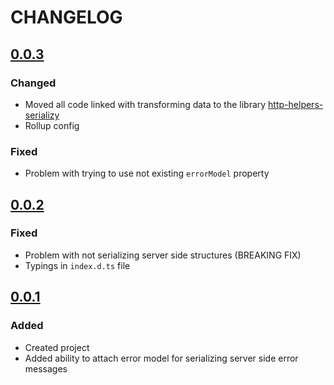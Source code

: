 # CHANGELOG

<!-- TEMPLATE OF NEW VERSION -->

<!-- 
## [VERSION](https://github.com/acacode/kinka-serializy/releases/tag/VERSION)

### Changed
### Fixed
### Added
### Removed
 -->


## [0.0.3](https://github.com/acacode/kinka-serializy/releases/tag/0.0.3)

### Changed
- Moved all code linked with transforming data to the library [http-helpers-serializy](https://www.npmjs.com/package/http-helpers-serializy)  
- Rollup config  

### Fixed  
- Problem with trying to use not existing `errorModel` property  

## [0.0.2](https://github.com/acacode/kinka-serializy/releases/tag/0.0.2)

### Fixed
- Problem with not serializing server side structures (BREAKING FIX)
- Typings in `index.d.ts` file

## [0.0.1](https://github.com/acacode/kinka-serializy/releases/tag/0.0.1)

### Added  
- Created project  
- Added ability to attach error model for serializing server side error messages

